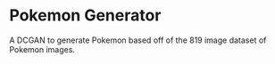 # Pokemon Generator

A DCGAN to generate Pokemon based off of the 819 image dataset of Pokemon images.
